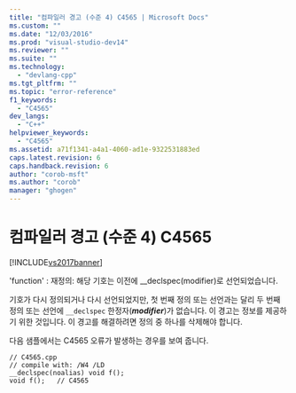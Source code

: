```yaml
---
title: "컴파일러 경고 (수준 4) C4565 | Microsoft Docs"
ms.custom: ""
ms.date: "12/03/2016"
ms.prod: "visual-studio-dev14"
ms.reviewer: ""
ms.suite: ""
ms.technology: 
  - "devlang-cpp"
ms.tgt_pltfrm: ""
ms.topic: "error-reference"
f1_keywords: 
  - "C4565"
dev_langs: 
  - "C++"
helpviewer_keywords: 
  - "C4565"
ms.assetid: a71f1341-a4a1-4060-ad1e-9322531883ed
caps.latest.revision: 6
caps.handback.revision: 6
author: "corob-msft"
ms.author: "corob"
manager: "ghogen"
---
```

# 컴파일러 경고 (수준 4) C4565
[!INCLUDE[vs2017banner](../../assembler/inline/includes/vs2017banner.md)]

'function' : 재정의: 해당 기호는 이전에 \_\_declspec\(modifier\)로 선언되었습니다.  
  
 기호가 다시 정의되거나 다시 선언되었지만, 첫 번째 정의 또는 선언과는 달리 두 번째 정의 또는 선언에 `__declspec` 한정자\(***modifier***\)가 없습니다.  이 경고는 정보를 제공하기 위한 것입니다.  이 경고를 해결하려면 정의 중 하나를 삭제해야 합니다.  
  
 다음 샘플에서는 C4565 오류가 발생하는 경우를 보여 줍니다.  
  
```  
// C4565.cpp  
// compile with: /W4 /LD  
__declspec(noalias) void f();  
void f();   // C4565  
```
